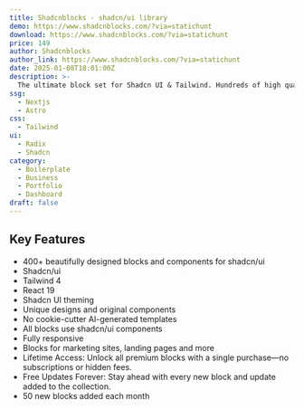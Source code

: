 ```yaml
---
title: Shadcnblocks - shadcn/ui library
demo: https://www.shadcnblocks.com/?via=statichunt
download: https://www.shadcnblocks.com/?via=statichunt
price: 149
author: Shadcnblocks
author_link: https://www.shadcnblocks.com/?via=statichunt
date: 2025-01-08T18:01:00Z
description: >-
  The ultimate block set for Shadcn UI & Tailwind. Hundreds of high quality blocks for shadcn/ui ready to copy and paste.
ssg:
  - Nextjs
  - Astro
css:
  - Tailwind
ui:
  - Radix
  - Shadcn
category:
  - Boilerplate
  - Business
  - Portfolio
  - Dashboard
draft: false
---
```


## Key Features

- 400+ beautifully designed blocks and components for shadcn/ui
- Shadcn/ui
- Tailwind 4
- React 19
- Shadcn UI theming
- Unique designs and original components
- No cookie-cutter AI-generated templates
- All blocks use shadcn/ui components
- Fully responsive
- Blocks for marketing sites, landing pages and more
- Lifetime Access: Unlock all premium blocks with a single purchase—no subscriptions or hidden fees.
- Free Updates Forever: Stay ahead with every new block and update added to the collection.
- 50 new blocks added each month
